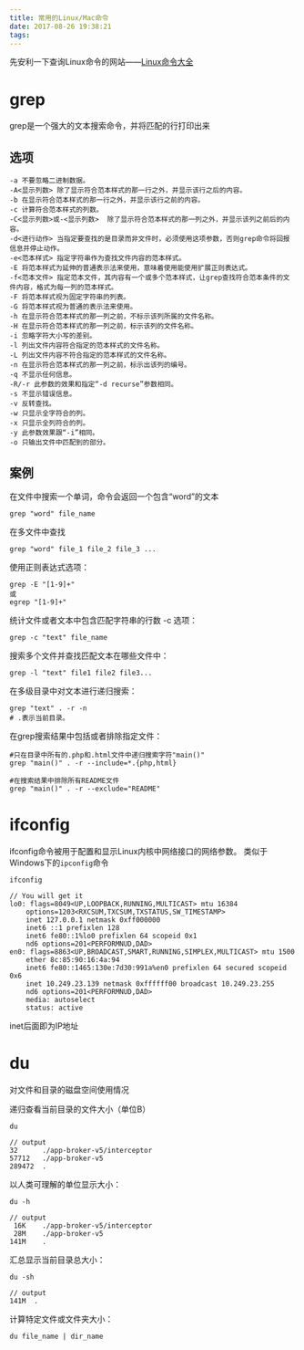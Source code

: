 ```yaml
---
title: 常用的Linux/Mac命令
date: 2017-08-26 19:38:21
tags:
---
```


先安利一下查询Linux命令的网站——[Linux命令大全](http://man.linuxde.net/)

# grep
grep是一个强大的文本搜索命令，并将匹配的行打印出来

## 选项
```shell
-a 不要忽略二进制数据。
-A<显示列数> 除了显示符合范本样式的那一行之外，并显示该行之后的内容。
-b 在显示符合范本样式的那一行之外，并显示该行之前的内容。
-c 计算符合范本样式的列数。
-C<显示列数>或-<显示列数>  除了显示符合范本样式的那一列之外，并显示该列之前后的内容。
-d<进行动作> 当指定要查找的是目录而非文件时，必须使用这项参数，否则grep命令将回报信息并停止动作。
-e<范本样式> 指定字符串作为查找文件内容的范本样式。
-E 将范本样式为延伸的普通表示法来使用，意味着使用能使用扩展正则表达式。
-f<范本文件> 指定范本文件，其内容有一个或多个范本样式，让grep查找符合范本条件的文件内容，格式为每一列的范本样式。
-F 将范本样式视为固定字符串的列表。
-G 将范本样式视为普通的表示法来使用。
-h 在显示符合范本样式的那一列之前，不标示该列所属的文件名称。
-H 在显示符合范本样式的那一列之前，标示该列的文件名称。
-i 忽略字符大小写的差别。
-l 列出文件内容符合指定的范本样式的文件名称。
-L 列出文件内容不符合指定的范本样式的文件名称。
-n 在显示符合范本样式的那一列之前，标示出该列的编号。
-q 不显示任何信息。
-R/-r 此参数的效果和指定“-d recurse”参数相同。
-s 不显示错误信息。
-v 反转查找。
-w 只显示全字符合的列。
-x 只显示全列符合的列。
-y 此参数效果跟“-i”相同。
-o 只输出文件中匹配到的部分。
```

## 案例
在文件中搜索一个单词，命令会返回一个包含“word”的文本
```shell
grep "word" file_name
```

在多文件中查找
```shell
grep "word" file_1 file_2 file_3 ...
```

使用正则表达式选项：
```shell
grep -E "[1-9]+"
或
egrep "[1-9]+"
```

统计文件或者文本中包含匹配字符串的行数 -c 选项：
```shell
grep -c "text" file_name
```

搜索多个文件并查找匹配文本在哪些文件中：
```shell
grep -l "text" file1 file2 file3...
```

在多级目录中对文本进行递归搜索：
```shell
grep "text" . -r -n
# .表示当前目录。
```

在grep搜索结果中包括或者排除指定文件：
```shell
#只在目录中所有的.php和.html文件中递归搜索字符"main()"
grep "main()" . -r --include=*.{php,html}

#在搜索结果中排除所有README文件
grep "main()" . -r --exclude="README"
```


# ifconfig
ifconfig命令被用于配置和显示Linux内核中网络接口的网络参数。
类似于Windows下的`ipconfig`命令

```shell
ifconfig

// You will get it
lo0: flags=8049<UP,LOOPBACK,RUNNING,MULTICAST> mtu 16384
	options=1203<RXCSUM,TXCSUM,TXSTATUS,SW_TIMESTAMP>
	inet 127.0.0.1 netmask 0xff000000
	inet6 ::1 prefixlen 128
	inet6 fe80::1%lo0 prefixlen 64 scopeid 0x1
	nd6 options=201<PERFORMNUD,DAD>
en0: flags=8863<UP,BROADCAST,SMART,RUNNING,SIMPLEX,MULTICAST> mtu 1500
	ether 8c:85:90:16:4a:94
	inet6 fe80::1465:130e:7d30:991a%en0 prefixlen 64 secured scopeid 0x6
	inet 10.249.23.139 netmask 0xffffff00 broadcast 10.249.23.255
	nd6 options=201<PERFORMNUD,DAD>
	media: autoselect
	status: active
```

inet后面即为IP地址

# du
对文件和目录的磁盘空间使用情况

递归查看当前目录的文件大小（单位B）
```shell
du

// output
32	    ./app-broker-v5/interceptor
57712	./app-broker-v5
289472	.
```

以人类可理解的单位显示大小：
```shell
du -h

// output
 16K	./app-broker-v5/interceptor
 28M	./app-broker-v5
141M	.
```

汇总显示当前目录总大小：
```shell
du -sh

// output
141M  .
```

计算特定文件或文件夹大小：
```shell
du file_name | dir_name
```